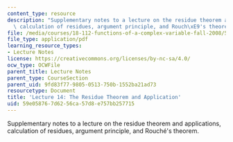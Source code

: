 ```yaml
---
content_type: resource
description: "Supplementary notes to a lecture on the residue theorem and applications,\
  \ calculation of residues, argument principle, and Rouch\xE9's theorem."
file: /media/courses/18-112-functions-of-a-complex-variable-fall-2008/59e058767d6256ca57d8e757bb257715_lecture14.pdf
file_type: application/pdf
learning_resource_types:
- Lecture Notes
license: https://creativecommons.org/licenses/by-nc-sa/4.0/
ocw_type: OCWFile
parent_title: Lecture Notes
parent_type: CourseSection
parent_uid: 9fd83f77-9805-0513-750b-1552ba21ad73
resourcetype: Document
title: 'Lecture 14: The Residue Theorem and Application'
uid: 59e05876-7d62-56ca-57d8-e757bb257715
---
```

Supplementary notes to a lecture on the residue theorem and applications, calculation of residues, argument principle, and Rouché's theorem.